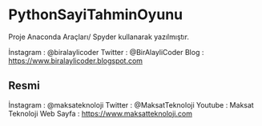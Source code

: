 # PythonSayiTahminOyunu

Proje Anaconda Araçları/ Spyder kullanarak yazılmıştır.

İnstagram : @biralaylicoder
Twitter : @BirAlayliCoder
Blog : https://www.biralaylicoder.blogspot.com

Resmi
--------------
İnstagram : @maksateknoloji
Twitter : @MaksatTeknoloji
Youtube : Maksat Teknoloji
Web Sayfa : https://www.maksatteknoloji.com



